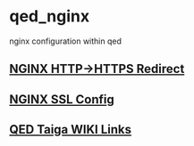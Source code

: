 # qed_nginx
nginx configuration within qed


## [NGINX HTTP->HTTPS Redirect](http://serverfault.com/a/337893)

## [NGINX SSL Config](https://www.bentasker.co.uk/documentation/linux/217-centos-using-nginx-as-an-ssl-reverse-proxy-for-apache)

## [QED Taiga WIKI Links](https://tree.taiga.io/project/puruckertom-qed/wiki/server-config)